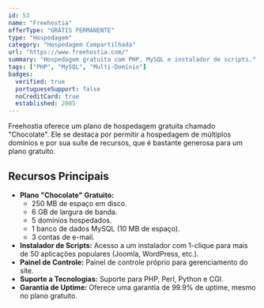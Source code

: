 ```yaml
---
id: 53
name: "Freehostia"
offerType: "GRÁTIS PERMANENTE"
type: "Hospedagem"
category: "Hospedagem Compartilhada"
url: "https://www.freehostia.com/"
summary: "Hospedagem gratuita com PHP, MySQL e instalador de scripts."
tags: ["PHP", "MySQL", "Multi-Domínio"]
badges:
  verified: true
  portugueseSupport: false
  noCreditCard: true
  established: 2005
---
```


Freehostia oferece um plano de hospedagem gratuita chamado "Chocolate". Ele se destaca por permitir a hospedagem de múltiplos domínios e por sua suíte de recursos, que é bastante generosa para um plano gratuito.

## Recursos Principais

- **Plano "Chocolate" Gratuito:**
  - 250 MB de espaço em disco.
  - 6 GB de largura de banda.
  - 5 domínios hospedados.
  - 1 banco de dados MySQL (10 MB de espaço).
  - 3 contas de e-mail.
- **Instalador de Scripts:** Acesso a um instalador com 1-clique para mais de 50 aplicações populares (Joomla, WordPress, etc.).
- **Painel de Controle:** Painel de controle próprio para gerenciamento do site.
- **Suporte a Tecnologias:** Suporte para PHP, Perl, Python e CGI.
- **Garantia de Uptime:** Oferece uma garantia de 99.9% de uptime, mesmo no plano gratuito.

